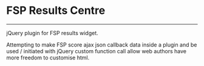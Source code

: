 # FSP Results Centre 
------
jQuery plugin for FSP results widget.

Attempting to make FSP score ajax json callback data inside a plugin and be used / initiated with jQuery custom function call allow web authors have more freedom to customise html.
